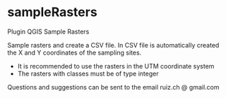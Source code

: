 sampleRasters
=============

Plugin QGIS Sample Rasters

Sample rasters and create a CSV file. In CSV file is automatically created the X and Y coordinates of the sampling sites.

- It is recommended to use the rasters in the UTM coordinate system
- The rasters with classes must be of type integer

Questions and suggestions can be sent to the email ruiz.ch @ gmail.com

